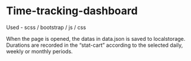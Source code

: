 # Time-tracking-dashboard
Used - scss / bootstrap / js / css

When the page is opened, the datas in data.json is saved to localstorage. 
Durations are recorded in the “stat-cart” according to the selected daily, weekly or monthly periods.
